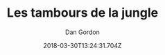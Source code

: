 ---
tmdb_id: '146062'
title: Les tambours de la jungle
original_title: Jungle Drums
author: Dan Gordon
img_name: jungleDrums.jpg
release_date: '1943-03-26'
synopsis: ''
tags:
- Superman
- Fleischer
category:
- Dessins Animés
youtube_url: ''
vimeo_url: ''
archive_url: ''
dailymotion_url: //www.dailymotion.com/embed/video/x6h1b93
cast: 'Joan Alexander,Jackson Beck,Bud Collyer,Jack Mercer,Julian Noa'
crew: 'Dan Gordon,Jerry Siegel,Joe Shuster,Orestes Calpini,Robert Little'
imdb_id: tt0036060
adult: 'false'
date: '2018-03-30T13:24:31.704Z'
---